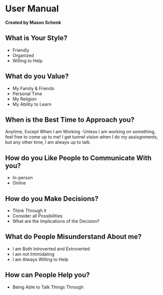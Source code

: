 # User Manual
**Created by Mason Schenk** 

## What is Your Style?
- Friendly
- Organized
- Willing to Help
## What do you Value?
- My Family & Friends
- Personal Time
- My Religion
- My Ability to Learn
## When is the Best Time to Approach you?
Anytime, Except When I am Working
-Unless I am working on something, feel free to come up to me! I get tunnel vision when I do my assisgnments, but any other time, I am always up to talk.
## How do you Like People to Communicate With you?
- In-person
- Online
## How do you Make Decisions?
- Think Through it
- Consider all Possibilities
- What are the Implications of the Decision?
## What do People Misunderstand About me?
- I am Both Introverted and Extroverted
- I am not Intimidating
- I am Always Willing to Help
## How can People Help you?
- Being Able to Talk Things Through
